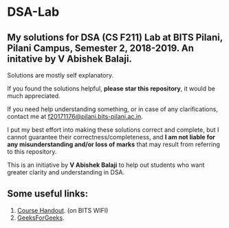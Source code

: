 # DSA-Lab
## My solutions for DSA (CS F211) Lab at BITS Pilani, Pilani Campus, Semester 2, 2018-2019. An initative by V Abishek Balaji.
Solutions are mostly self explanatory. 

If you found the solutions helpful, **please star this repository**, it would be much appreciated.

If you need help understanding something, or in case of any clarifications, contact me at f20171176@pilani.bits-pilani.ac.in.

I put my best effort into making these solutions correct and complete, but I cannot guarantee their correctness/completeness, and **I am  not liable for any misunderstanding and/or loss of marks** that may result from referring to this repository.

This is an initiative by **V Abishek Balaji** to help out students who want greater clarity and understanding in DSA.

## Some useful links:
1. <a href="http://172.18.6.180/HANDOUTS/CS_F211_1094.pdf"> Course Handout</a>. (on BITS WIFI)
2. <a href="http://www.geeksforgeeks.org/">GeeksForGeeks</a>.
